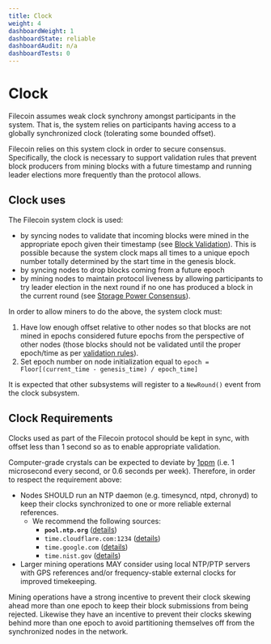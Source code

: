 ```yaml
---
title: Clock
weight: 4
dashboardWeight: 1
dashboardState: reliable
dashboardAudit: n/a
dashboardTests: 0
---
```


# Clock

Filecoin assumes weak clock synchrony amongst participants in the system. That is, the system relies on participants having access to a globally synchronized clock (tolerating some bounded offset).

Filecoin relies on this system clock in order to secure consensus. Specifically, the clock is necessary to support validation rules that prevent block producers from mining blocks with a future timestamp and running leader elections more frequently than the protocol allows.

## Clock uses

The Filecoin system clock is used:

- by syncing nodes to validate that incoming blocks were mined in the appropriate epoch given their timestamp (see [Block Validation](block#block-syntax-validation)). This is possible because the system clock maps all times to a unique epoch number totally determined by the start time in the genesis block.
- by syncing nodes to drop blocks coming from a future epoch
- by mining nodes to maintain protocol liveness by allowing participants to try leader election in the next round if no one has produced a block in the current round (see [Storage Power Consensus](storage_power_consensus)).

In order to allow miners to do the above, the system clock must:

1. Have low enough offset relative to other nodes so that blocks are not mined in epochs considered future epochs from the perspective of other nodes (those blocks should not be validated until the proper epoch/time as per [validation rules](block#block-semantic-validation)).
2. Set epoch number on node initialization equal to `epoch = Floor[(current_time - genesis_time) / epoch_time]`

It is expected that other subsystems will register to a `NewRound()` event from the clock subsystem.

## Clock Requirements

Clocks used as part of the Filecoin protocol should be kept in sync, with offset less than 1 second so as to enable appropriate validation.

Computer-grade crystals can be expected to deviate by [1ppm](https://www.hindawi.com/journals/jcnc/2008/583162/) (i.e. 1 microsecond every second, or 0.6 seconds per week). Therefore, in order to respect the requirement above:

- Nodes SHOULD run an NTP daemon (e.g. timesyncd, ntpd, chronyd) to keep their clocks synchronized to one or more reliable external references.
  - We recommend the following sources:
    - **`pool.ntp.org`** ([details](https://www.ntppool.org/en/use.html))
    - `time.cloudflare.com:1234` ([details](https://www.cloudflare.com/time/))
    - `time.google.com` ([details](https://developers.google.com/time))
    - `time.nist.gov` ([details](https://tf.nist.gov/tf-cgi/servers.cgi))
- Larger mining operations MAY consider using local NTP/PTP servers with GPS references and/or frequency-stable external clocks for improved timekeeping.

Mining operations have a strong incentive to prevent their clock skewing ahead more than one epoch to keep their block submissions from being rejected. Likewise they have an incentive to prevent their clocks skewing behind more than one epoch to avoid partitioning themselves off from the synchronized nodes in the network.
